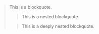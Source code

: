 > This is a blockquote.
>
>> This is a nested blockquote.
>
>>
>> This is a deeply nested blockquote.

